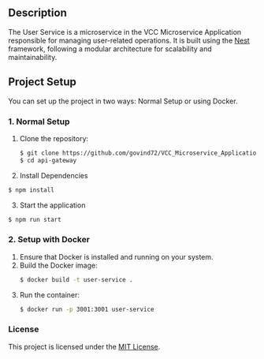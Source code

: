 ## Description

The User Service is a microservice in the VCC Microservice Application responsible for managing user-related operations. It is built using the [Nest](https://github.com/nestjs/nest) framework, following a modular architecture for scalability and maintainability.

## Project Setup

You can set up the project in two ways: Normal Setup or using Docker.

### 1. Normal Setup

1. Clone the repository:
   ```bash
   $ git clone https://github.com/govind72/VCC_Microservice_Application.git
   $ cd api-gateway
   ```
2. Install Dependencies
  ```bash
  $ npm install
  ```
3. Start the application
  ```bash
  $ npm run start
  ```

### 2. Setup with Docker
1. Ensure that Docker is installed and running on your system.
2. Build the Docker image:
   ```bash
   $ docker build -t user-service .
   ```
3. Run the container:
   ```bash
   $ docker run -p 3001:3001 user-service
   ```


### License

This project is licensed under the [MIT License](https://opensource.org/licenses/MIT).
